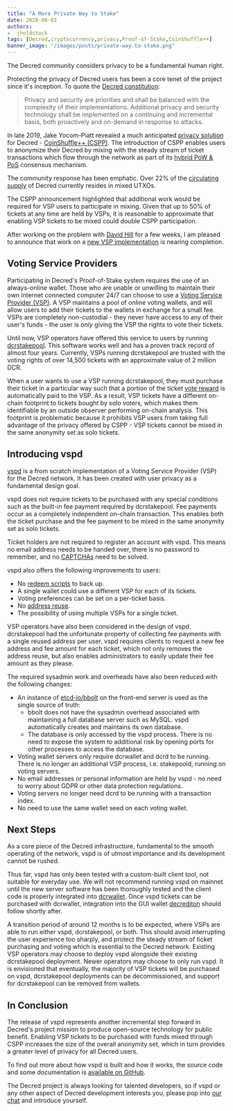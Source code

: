 ```yaml
---
title: "A More Private Way to Stake"
date: 2020-06-01
authors:
-  jholdstock
tags: [Decred,cryptocurrency,privacy,Proof-of-Stake,CoinShuffle++]
banner_image: "/images/posts/private-way-to-stake.png"
---
```


The Decred community considers privacy to be a fundamental human right.

Protecting the privacy of Decred users has been a core tenet of the project
since it's inception. To quote the [Decred
constitution](https://docs.decred.org/governance/decred-constitution/):

> Privacy and security are priorities and shall be balanced with the complexity
> of their implementations. Additional privacy and security technology shall be
> implemented on a continuing and incremental basis, both proactively and
> on-demand in response to attacks.

In late 2019, Jake Yocom-Piatt revealed a much anticipated [privacy
solution](https://blog.decred.org/2019/08/28/Iterating-Privacy/) for Decred -
[CoinShuffle++ (CSPP)](https://docs.decred.org/privacy/cspp/overview/). The
introduction of CSPP enables users to anonymize their Decred by mixing with the
steady stream of ticket transactions which flow through the network as part of
its [hybrid PoW & PoS](https://docs.decred.org/research/hybrid-design/)
consensus mechanism.

The community response has been emphatic. Over 22% of the [circulating
supply](https://dcrdata.decred.org/charts?chart=coin-supply&zoom=ikd7pc00-khv7pxc0&bin=day&axis=time&visibility=true-true-true)
of Decred currently resides in mixed UTXOs.

The CSPP announcement highlighted that additional work would be required for VSP
users to participate in mixing. Given that up to 50% of tickets at any time are
held by VSPs, it is reasonable to approximate that enabling VSP tickets to be
mixed could double CSPP participation.

After working on the problem with [David Hill](https://github.com/dajohi) for a
few weeks, I am pleased to announce that work on a [new VSP
implementation](https://github.com/decred/vspd) is nearing completion.

<!--more-->

## Voting Service Providers

Participating in Decred's Proof-of-Stake system requires the use of an
always-online wallet. Those who are unable or unwilling to maintain their own
internet connected computer 24/7 can choose to use a [Voting Service Provider
(VSP)](https://docs.decred.org/proof-of-stake/how-to-stake/#pos-using-a-voting-service-provider-vsp).
A VSP maintains a pool of online voting wallets, and will allow users to add
their tickets to the wallets in exchange for a small fee. VSPs are completely
non-custodial - they never have access to any of their user's funds - the user
is *only* giving the VSP the rights to vote their tickets.

Until now, VSP operators have offered this service to users by running
[dcrstakepool](https://github.com/decred/dcrstakepool). This software works well
and has a proven track record of almost four years. Currently, VSPs running
dcrstakepool are trusted with the voting rights of over 14,500 tickets with an
approximate value of 2 million DCR.

When a user wants to use a VSP running dcrstakepool, they must purchase their
ticket in a particular way such that a portion of the ticket [vote
reward](https://docs.decred.org/advanced/issuance/) is automatically paid to the
VSP. As a result, VSP tickets have a different on-chain footprint to tickets
bought by solo voters, which makes them identifiable by an outside observer
performing on-chain analysis. This footprint is problematic because it prohibits
VSP users from taking full advantage of the privacy offered by CSPP - VSP
tickets cannot be mixed in the same anonymity set as solo tickets.

## Introducing vspd

[vspd](https://github.com/decred/vspd) is a from scratch implementation of a
Voting Service Provider (VSP) for the Decred network. It has been created with
user privacy as a fundamental design goal.

vspd does not require tickets to be purchased with any special conditions such
as the built-in fee payment required by dcrstakepool. Fee payments occur as a
completely independent on-chain transaction. This enables both the ticket
purchase and the fee payment to be mixed in the same anonymity set as solo
tickets.

Ticket holders are not required to register an account with vspd. This means no
email address needs to be handed over, there is no password to remember, and no
[CAPTCHAs](https://en.wikipedia.org/wiki/CAPTCHA) need to be solved.

vspd also offers the following improvements to users:

- No [redeem scripts](https://docs.decred.org/proof-of-stake/redeem-script/) to
  back up.
- A single wallet could use a different VSP for each of its tickets.
- Voting preferences can be set on a per-ticket basis.
- No [address reuse](https://docs.decred.org/privacy/general-privacy/#trade-offs-of-reusing-vs-not-reusing-addresses).
- The possibility of using multiple VSPs for a single ticket.

VSP operators have also been considered in the design of vspd. dcrstakepool had
the unfortunate property of collecting fee payments with a single reused address
per user. vspd requires clients to request a new fee address and fee amount for
each ticket, which not only removes the address reuse, but also enables
administrators to easily update their fee amount as they please.

The required sysadmin work and overheads have also been reduced with the
following changes:

- An instance of [etcd-io/bbolt](https://github.com/etcd-io/bbolt) on the
  front-end server is used as the single source of truth:
  - bbolt does not have the sysadmin overhead associated with maintaining a full
      database server such as MySQL. vspd automatically creates and maintains
      its own database.
  - The database is only accessed by the vspd process. There is no need to
    expose the system to additional risk by opening ports for other processes to
    access the database.
- Voting wallet servers only require dcrwallet and dcrd to be running. There is
  no longer an additional VSP process, i.e. stakepoold, running on voting
  servers.
- No email addresses or personal information are held by vspd - no need to worry
  about GDPR or other data protection regulations.
- Voting servers no longer need dcrd to be running with a transaction index.
- No need to use the same wallet seed on each voting wallet.

## Next Steps

As a core piece of the Decred infrastructure, fundamental to the smooth
operating of the network, vspd is of utmost importance and its development
cannot be rushed.

Thus far, vspd has only been tested with a custom-built client tool, not
suitable for everyday use. We will not recommend running vspd on mainnet until
the new server software has been thoroughly tested and the client code is
properly integrated into [dcrwallet](https://github.com/decred/dcrwallet). Once
vspd tickets can be purchased with dcrwallet, integration into the GUI wallet
[decrediton](https://github.com/decred/decrediton) should follow shortly after.

A transition period of around 12 months is to be expected, where VSPs are able
to run either vspd, dcrstakepool, or both. This should avoid interrupting the
user experience too sharply, and protect the steady stream of ticket purchasing
and voting which is essential to the Decred network. Existing VSP operators may
choose to deploy vspd alongside their existing dcrstakepool deployment. Newer
operators may choose to only run vspd. It is envisioned that eventually, the
majority of VSP tickets will be purchased on vspd, dcrstakepool deployments can
be decommissioned, and support for dcrstakepool can be removed from wallets.

## In Conclusion

The release of vspd represents another incremental step forward in Decred's
project mission to produce open-source technology for public benefit. Enabling
VSP tickets to be purchased with funds mixed through CSPP increases the size of
the overall anonymity set, which in turn provides a greater level of privacy for
all Decred users.

To find out more about how vspd is built and how it works, the source code and
some documentation is [available on GitHub](https://github.com/decred/vspd).

The Decred project is always looking for talented developers, so if vspd or any
other aspect of Decred development interests you, please pop into [our
chat](https://decred.org/community/) and introduce yourself.
